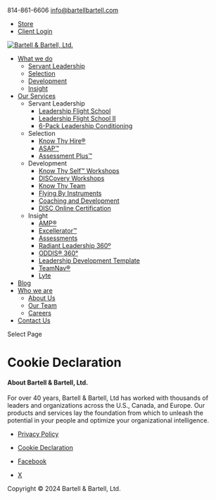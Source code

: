 814-861-6606 [info@bartellbartell.com](mailto:info@bartellbartell.com)

* [Store](http://www.leaderwares.com/)
* [Client Login](https://bartellbartell.com/login/)

[![Bartell & Bartell, Ltd.](https://bartellbartell.com/wp-content/uploads/2017/04/bb-logo.png)](https://bartellbartell.com/)

* [What we do](https://bartellbartell.com/what-we-do/)
    * [Servant Leadership](https://bartellbartell.com/what-we-do/servant-leadership/)
    * [Selection](https://bartellbartell.com/what-we-do/selection/)
    * [Development](https://bartellbartell.com/what-we-do/development/)
    * [Insight](https://bartellbartell.com/what-we-do/insight/)
* [Our Services](https://bartellbartell.com/services/)
    * Servant Leadership
        * [Leadership Flight School](https://bartellbartell.com/services/leadership-flight-school/)
        * [Leadership Flight School II](https://bartellbartell.com/services/leadership-flight-school-ii/)
        * [6-Pack Leadership Conditioning](https://bartellbartell.com/services/leadership-conditioning/)
    * Selection
        * [Know Thy Hire®](https://bartellbartell.com/services/know-thy-hire/)
        * [ASAP™](https://bartellbartell.com/services/asap/)
        * [Assessment Plus™](https://bartellbartell.com/services/assessment-plus/)
    * Development
        * [Know Thy Self™ Workshops](https://bartellbartell.com/services/know-thy-self-workshops/)
        * [DISCovery Workshops](https://bartellbartell.com/services/discovery-workshops/)
        * [Know Thy Team](https://bartellbartell.com/services/know-thy-team/)
        * [Flying By Instruments](https://bartellbartell.com/services/flying-by-instruments/)
        * [Coaching and Development](https://bartellbartell.com/services/coaching-and-development/)
        * [DISC Online Certification](https://bartellbartell.com/services/disc-online-certification/)
    * Insight
        * [AMP®](https://bartellbartell.com/services/amp/)
        * [Excellerator™](https://bartellbartell.com/services/excellerator/)
        * [Assessments](https://bartellbartell.com/services/assessments/)
        * [Radiant Leadership 360º](https://bartellbartell.com/services/radiant-leadership-360/)
        * [ODDIS® 360°](https://bartellbartell.com/services/oddis-360/)
        * [Leadership Development Template](https://bartellbartell.com/services/leadership-development-template/)
        * [TeamNav®](https://bartellbartell.com/services/teamnav/)
        * [Lyte](http://lytebot.com/)
* [Blog](https://bartellbartell.com/radiance/)
* [Who we are](https://bartellbartell.com/who-we-are/)
    * [About Us](http://bartellbartell.com/who-we-are/#aboutus)
    * [Our Team](http://bartellbartell.com/who-we-are/#executiveteam)
    * [Careers](http://bartellbartell.com/who-we-are/#careers)
* [Contact Us](https://bartellbartell.com/contact-us/)

Select Page

Cookie Declaration
==================

#### About Bartell & Bartell, Ltd.

For over 40 years, Bartell & Bartell, Ltd has worked with thousands of leaders and organizations across the U.S., Canada, and Europe. Our products and services lay the foundation from which to unleash the potential in your people and optimize your organizational intelligence.

* [Privacy Policy](https://bartellbartell.com/privacy/)
* [Cookie Declaration](https://bartellbartell.com/cookie-declaration/)

* [Facebook](http://www.facebook.com/BartellBartell)
* [X](http://www.twitter.com/bartell_bartell)

Copyright © 2024 Bartell & Bartell, Ltd.